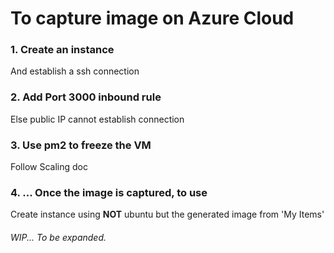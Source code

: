 # To capture image on Azure Cloud
### 1. Create an instance
And establish a ssh connection
### 2. Add Port 3000 inbound rule
Else public IP cannot establish connection
### 3. Use pm2 to freeze the VM
Follow Scaling doc
### 4. ... Once the image is captured, to use
Create instance using **NOT** ubuntu but the generated image from 'My Items'

###### WIP... To be expanded.